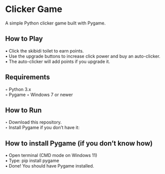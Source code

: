 # Clicker Game

A simple Python clicker game built with Pygame.

## How to Play

• Click the skibidi toilet to earn points.  
• Use the upgrade buttons to increase click power and buy an auto-clicker.  
• The auto-clicker will add points if you upgrade it.

## Requirements

◦ Python 3.x  
◦ Pygame
◦ Windows 7 or newer
## How to Run

‣ Download this repository.  
‣ Install Pygame if you don’t have it:

## How to install Pygame (if you don’t know how)

• Open terminal (CMD mode on Windows 11)  
• Type: pip install pygame  
• Done! You should have Pygame installed.
